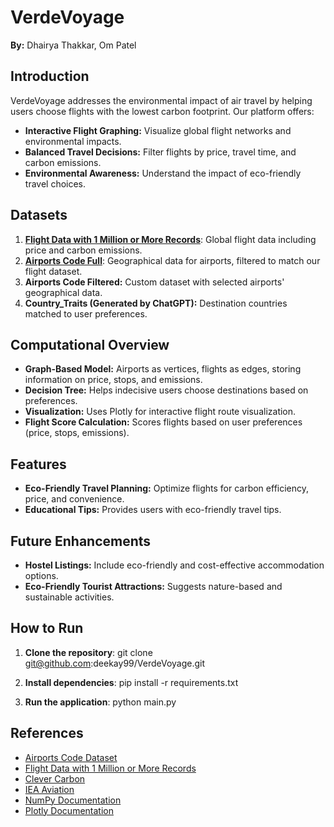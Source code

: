 # VerdeVoyage

**By:** Dhairya Thakkar, Om Patel

## Introduction

VerdeVoyage addresses the environmental impact of air travel by helping users choose flights with the lowest carbon footprint. Our platform offers:

- **Interactive Flight Graphing:** Visualize global flight networks and environmental impacts.
- **Balanced Travel Decisions:** Filter flights by price, travel time, and carbon emissions.
- **Environmental Awareness:** Understand the impact of eco-friendly travel choices.

## Datasets

1. **[Flight Data with 1 Million or More Records](https://www.kaggle.com/datasets/polartech/flight-data-with-1-million-or-more-records)**: Global flight data including price and carbon emissions.
2. **[Airports Code Full](https://data.opendatasoft.com/explore/dataset/airports-code%40public/table/)**: Geographical data for airports, filtered to match our flight dataset.
3. **Airports Code Filtered:** Custom dataset with selected airports' geographical data.
4. **Country_Traits (Generated by ChatGPT):** Destination countries matched to user preferences.

## Computational Overview

- **Graph-Based Model:** Airports as vertices, flights as edges, storing information on price, stops, and emissions.
- **Decision Tree:** Helps indecisive users choose destinations based on preferences.
- **Visualization:** Uses Plotly for interactive flight route visualization.
- **Flight Score Calculation:** Scores flights based on user preferences (price, stops, emissions).

## Features

- **Eco-Friendly Travel Planning:** Optimize flights for carbon efficiency, price, and convenience.
- **Educational Tips:** Provides users with eco-friendly travel tips.

## Future Enhancements

- **Hostel Listings:** Include eco-friendly and cost-effective accommodation options.
- **Eco-Friendly Tourist Attractions:** Suggests nature-based and sustainable activities.

## How to Run

1. **Clone the repository**:
git clone git@github.com:deekay99/VerdeVoyage.git

2. **Install dependencies**:
pip install -r requirements.txt

3. **Run the application**:
python main.py


## References

- [Airports Code Dataset](https://data.opendatasoft.com/explore/dataset/airports-code%40public/table/)
- [Flight Data with 1 Million or More Records](https://www.kaggle.com/datasets/polartech/flight-data-with-1-million-or-more-records)
- [Clever Carbon](https://clevercarbon.io/)
- [IEA Aviation](https://www.iea.org/energy-system/transport/aviation)
- [NumPy Documentation](https://numpy.org/doc/stable/)
- [Plotly Documentation](https://plotly.com/python-api-reference/)
